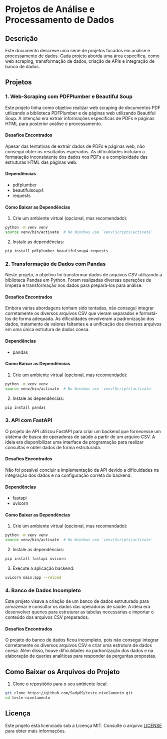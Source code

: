 # Projetos de Análise e Processamento de Dados

## Descrição

Este documento descreve uma série de projetos focados em análise e processamento de dados. Cada projeto aborda uma área específica, como web scraping, transformação de dados, criação de APIs e integração de banco de dados.

## Projetos

### 1. Web-Scraping com PDFPlumber e Beautiful Soup

Este projeto tinha como objetivo realizar web scraping de documentos PDF utilizando a biblioteca PDFPlumber e de páginas web utilizando Beautiful Soup. A intenção era extrair informações específicas de PDFs e páginas HTML para posterior análise e processamento.

#### Desafios Encontrados
Apesar das tentativas de extrair dados de PDFs e páginas web, não consegui obter os resultados esperados. As dificuldades incluíam a formatação inconsistente dos dados nos PDFs e a complexidade das estruturas HTML das páginas web.

#### Dependências
- pdfplumber
- beautifulsoup4
- requests

#### Como Baixar as Dependências

1. Crie um ambiente virtual (opcional, mas recomendado):

```bash
python -m venv venv
source venv/bin/activate  # No Windows use `venv\Scripts\activate`
```

2. Instale as dependências:

```bash
pip install pdfplumber beautifulsoup4 requests
```

### 2. Transformação de Dados com Pandas

Neste projeto, o objetivo foi transformar dados de arquivos CSV utilizando a biblioteca Pandas em Python. Foram realizadas diversas operações de limpeza e transformação nos dados para prepará-los para análise.

#### Desafios Encontrados
Embora várias abordagens tenham sido tentadas, não consegui integrar corretamente os diversos arquivos CSV que vieram separados e formatá-los de forma adequada. As dificuldades envolveram a padronização dos dados, tratamento de valores faltantes e a unificação dos diversos arquivos em uma única estrutura de dados coesa.

#### Dependências
- pandas

#### Como Baixar as Dependências

1. Crie um ambiente virtual (opcional, mas recomendado):

```bash
python -m venv venv
source venv/bin/activate  # No Windows use `venv\Scripts\activate`
```

2. Instale as dependências:

```bash
pip install pandas
```

### 3. API com FastAPI

O projeto de API utilizou FastAPI para criar um backend que fornecesse um sistema de busca de operadoras de saúde a partir de um arquivo CSV. A ideia era disponibilizar uma interface de programação para realizar consultas e obter dados de forma estruturada.

#### Desafios Encontrados
Não foi possível concluir a implementação da API devido a dificuldades na integração dos dados e na configuração correta do backend.

#### Dependências
- fastapi
- uvicorn

#### Como Baixar as Dependências

1. Crie um ambiente virtual (opcional, mas recomendado):

```bash
python -m venv venv
source venv/bin/activate  # No Windows use `venv\Scripts\activate`
```

2. Instale as dependências:

```bash
pip install fastapi uvicorn
```

3. Execute a aplicação backend:

```bash
uvicorn main:app --reload
```

### 4. Banco de Dados Incompleto

Este projeto visava a criação de um banco de dados estruturado para armazenar e consultar os dados das operadoras de saúde. A ideia era desenvolver queries para estruturar as tabelas necessárias e importar o conteúdo dos arquivos CSV preparados.

#### Desafios Encontrados
O projeto do banco de dados ficou incompleto, pois não consegui integrar corretamente os diversos arquivos CSV e criar uma estrutura de dados coesa. Além disso, houve dificuldades na padronização dos dados e na elaboração de queries analíticas para responder às perguntas propostas.

## Como Baixar os Arquivos do Projeto

1. Clone o repositório para o seu ambiente local:

```bash
git clone https://github.com/Sady09/teste-nivelamento.git
cd teste-nivelamento
```

## Licença

Este projeto está licenciado sob a Licença MIT. Consulte o arquivo [LICENSE](LICENSE) para obter mais informações.
